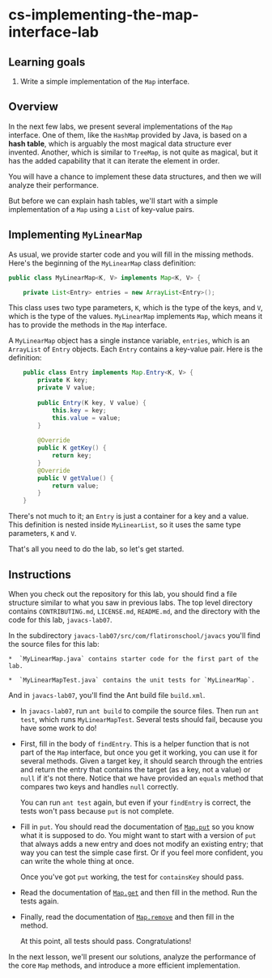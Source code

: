 # cs-implementing-the-map-interface-lab

## Learning goals 

1.  Write a simple implementation of the `Map` interface.


## Overview

In the next few labs, we present several implementations of the `Map` interface.  One of them, like the `HashMap` provided by Java, is based on a **hash table**, which is arguably the most magical data structure ever invented.  Another, which is similar to `TreeMap`, is not quite as magical, but it has the added capability that it can iterate the element in order.

You will have a chance to implement these data structures, and then we will analyze their performance.

But before we can explain hash tables, we'll start with a simple implementation of a `Map` using a `List` of key-value pairs.


## Implementing `MyLinearMap`

As usual, we provide starter code and you will fill in the missing methods.  Here's the beginning of the `MyLinearMap` class definition:

```java
public class MyLinearMap<K, V> implements Map<K, V> {

	private List<Entry> entries = new ArrayList<Entry>();
```

This class uses two type parameters, `K`, which is the type of the keys, and `V`, which is the type of the values.  `MyLinearMap` implements `Map`, which means it has to provide the methods in the `Map` interface.

A `MyLinearMap` object has a single instance variable, `entries`, which is an `ArrayList` of `Entry` objects.  Each `Entry` contains a key-value pair.  Here is the definition:

```java
	public class Entry implements Map.Entry<K, V> {
		private K key;
		private V value;
		
		public Entry(K key, V value) {
			this.key = key;
			this.value = value;
		}
		
		@Override
		public K getKey() {
			return key;
		}
		@Override
		public V getValue() {
			return value;
		}
	}
```

There's not much to it; an `Entry` is just a container for a key and a value.
This definition is nested inside `MyLinearList`, so it uses the same type parameters, `K` and `V`.

That's all you need to do the lab, so let's get started.

## Instructions

When you check out the repository for this lab, you should find a file structure similar to what you saw in previous labs.  The top level directory contains `CONTRIBUTING.md`, `LICENSE.md`, `README.md`, and the directory with the code for this lab, `javacs-lab07`.

In the subdirectory `javacs-lab07/src/com/flatironschool/javacs` you'll find the source files for this lab:

    *  `MyLinearMap.java` contains starter code for the first part of the lab.
    
    *  `MyLinearMapTest.java` contains the unit tests for `MyLinearMap`.

And in `javacs-lab07`, you'll find the Ant build file `build.xml`.

*  In `javacs-lab07`, run `ant build` to compile the source files.  Then run `ant test`, which runs `MyLinearMapTest`.  Several tests should fail, because you have some work to do!

*  First, fill in the body of `findEntry`.  This is a helper function that is not part of the `Map` interface, but once you get it working, you can use it for several methods.  Given a target key, it should search through the entries and return the entry that contains the target (as a key, not a value) or `null` if it's not there.  Notice that we have provided an `equals` method that compares two keys and handles `null` correctly.

    You can run `ant test` again, but even if your `findEntry` is correct, the tests won't pass because `put` is not complete.

*  Fill in `put`.  You should read the documentation of [`Map.put`](https://docs.oracle.com/javase/7/docs/api/java/util/Map.html#put(K,%20V)) so you know what it is supposed to do.  You might want to start with a version of `put` that always adds a new entry and does not modify an existing entry; that way you can test the simple case first.  Or if you feel more confident, you can write the whole thing at once.

    Once you've got `put` working, the test for `containsKey` should pass.

*  Read the documentation of [`Map.get`](https://docs.oracle.com/javase/7/docs/api/java/util/Map.html#get(java.lang.Object)) and then fill in the method.  Run the tests again.

*  Finally, read the documentation of [`Map.remove`](https://docs.oracle.com/javase/7/docs/api/java/util/Map.html#remove(java.lang.Object)) and then fill in the method.

    At this point, all tests should pass.  Congratulations!
    
In the next lesson, we'll present our solutions, analyze the performance of the core `Map` methods, and introduce a more efficient implementation.


